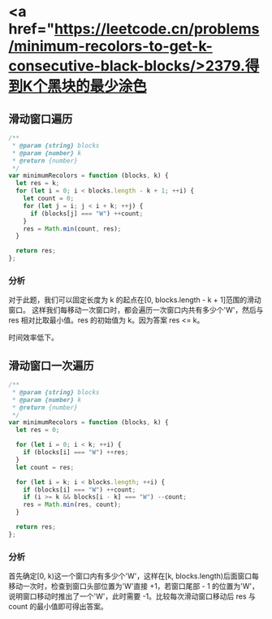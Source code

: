 # <a href="https://leetcode.cn/problems/minimum-recolors-to-get-k-consecutive-black-blocks/>2379.得到K个黑块的最少涂色</a>

## 滑动窗口遍历

```javascript
/**
 * @param {string} blocks
 * @param {number} k
 * @return {number}
 */
var minimumRecolors = function (blocks, k) {
  let res = k;
  for (let i = 0; i < blocks.length - k + 1; ++i) {
    let count = 0;
    for (let j = i; j < i + k; ++j) {
      if (blocks[j] === "W") ++count;
    }
    res = Math.min(count, res);
  }

  return res;
};
```

### 分析

对于此题，我们可以固定长度为 k 的起点在[0, blocks.length - k + 1]范围的滑动窗口。
这样我们每移动一次窗口时，都会遍历一次窗口内共有多少个'W'，然后与 res 相对比取最小值。res 的初始值为 k。因为答案 res <= k。

时间效率低下。

## 滑动窗口一次遍历

```javascript
/**
 * @param {string} blocks
 * @param {number} k
 * @return {number}
 */
var minimumRecolors = function (blocks, k) {
  let res = 0;

  for (let i = 0; i < k; ++i) {
    if (blocks[i] === "W") ++res;
  }
  let count = res;

  for (let i = k; i < blocks.length; ++i) {
    if (blocks[i] === "W") ++count;
    if (i >= k && blocks[i - k] === "W") --count;
    res = Math.min(res, count);
  }

  return res;
};
```

### 分析

首先确定[0, k)这一个窗口内有多少个'W'，这样在[k, blocks.length)后面窗口每移动一次时，检查到窗口头部位置为'W'直接 +1，若窗口尾部 - 1 的位置为'W'，说明窗口移动时推出了一个'W'，此时需要 -1。比较每次滑动窗口移动后 res 与 count 的最小值即可得出答案。
